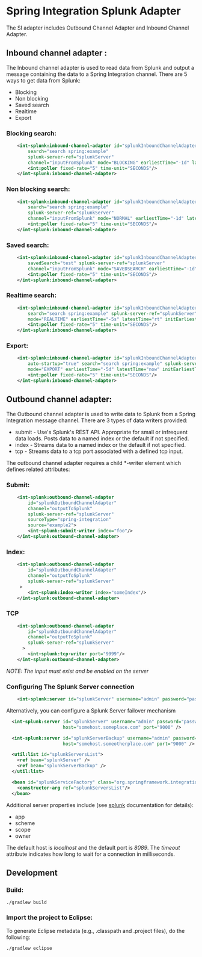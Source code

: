 Spring Integration Splunk Adapter
=================================================

The SI adapter includes Outbound Channel Adapter and Inbound Channel Adapter.

Inbound channel adapter :
-----------------------------------------------------------------------------
The Inbound channel adapter is used to read data from Splunk and output a message containing the data to a Spring Integration channel. There are 5 ways to get data from Splunk:

* Blocking
* Non blocking
* Saved search
* Realtime
* Export


### Blocking search:

```xml
	<int-splunk:inbound-channel-adapter id="splunkInboundChannelAdapter"
		search="search spring:example"
		splunk-server-ref="splunkServer"
		channel="inputFromSplunk" mode="BLOCKING" earliestTime="-1d" latestTime="now" initEarliestTime="-1d">
		<int:poller fixed-rate="5" time-unit="SECONDS"/>
	</int-splunk:inbound-channel-adapter>
```


### Non blocking search:

```xml
	<int-splunk:inbound-channel-adapter id="splunkInboundChannelAdapter"
		search="search spring:example"
		splunk-server-ref="splunkServer"
		channel="inputFromSplunk" mode="NORMAL" earliestTime="-1d" latestTime="now" initEarliestTime="-1d">
		<int:poller fixed-rate="5" time-unit="SECONDS"/>
	</int-splunk:inbound-channel-adapter>
```


### Saved search:

```xml
	<int-splunk:inbound-channel-adapter id="splunkInboundChannelAdapter"
		savedSearch="test" splunk-server-ref="splunkServer"
		channel="inputFromSplunk" mode="SAVEDSEARCH" earliestTime="-1d" latestTime="now" initEarliestTime="-1d">
		<int:poller fixed-rate="5" time-unit="SECONDS"/>
	</int-splunk:inbound-channel-adapter>
```


### Realtime search:

```xml
	<int-splunk:inbound-channel-adapter id="splunkInboundChannelAdapter"
		search="search spring:example" splunk-server-ref="splunkServer" channel="inputFromSplunk"
		mode="REALTIME" earliestTime="-5s" latestTime="rt" initEarliestTime="-1d">
		<int:poller fixed-rate="5" time-unit="SECONDS"/>
	</int-splunk:inbound-channel-adapter>
```

### Export:

```xml
	<int-splunk:inbound-channel-adapter id="splunkInboundChannelAdapter"
		auto-startup="true" search="search spring:example" splunk-server-ref="splunkServer" channel="inputFromSplunk"
		mode="EXPORT" earliestTime="-5d" latestTime="now" initEarliestTime="-1d">
		<int:poller fixed-rate="5" time-unit="SECONDS"/>
	</int-splunk:inbound-channel-adapter>
```

Outbound channel adapter:
----------------------------------------------------------------------------------------------

The Outbound channel adapter is used to write data to Splunk from a Spring Integration message channel. There are 3 types of data writers provided:

* submit - Use's Splunk's REST API. Appropriate for small or infrequent data loads. Posts data to a named index or the default if not specified.
* index - Streams data to a named index or the default if not specified.
* tcp - Streams data to a tcp port associated with a defined tcp input.

The outbound channel adapter requires a child *-writer element which defines related attributes:

### Submit:

```xml
	<int-splunk:outbound-channel-adapter
		id="splunkOutboundChannelAdapter"
		channel="outputToSplunk"
		splunk-server-ref="splunkServer"
		sourceType="spring-integration"
		source="example2">
		<int-splunk:submit-writer index="foo"/>
	</int-splunk:outbound-channel-adapter>
```

### Index:

```xml
	<int-splunk:outbound-channel-adapter
		id="splunkOutboundChannelAdapter"
		channel="outputToSplunk"
		splunk-server-ref="splunkServer"
	 >
		<int-splunk:index-writer index="someIndex"/>
	</int-splunk:outbound-channel-adapter>
```

### TCP

```xml
	<int-splunk:outbound-channel-adapter
		id="splunkOutboundChannelAdapter"
		channel="outputToSplunk"
		splunk-server-ref="splunkServer"
	  >
		<int-splunk:tcp-writer port="9999"/>
	</int-splunk:outbound-channel-adapter>
```

*NOTE: The input must exist and be enabled on the server*

### Configuring The Splunk Server connection

```xml
	<int-splunk:server id="splunkServer" username="admin" password="password" timeout="5000" host="somehost.someplace.com" port="9000" />
```

Alternatively, you can configure a Splunk Server failover mechanism

```xml
  <int-splunk:server id="splunkServer" username="admin" password="password" timeout="5000"
  					 host="somehost.someplace.com" port="9000" />

  <int-splunk:server id="splunkServerBackup" username="admin" password="password" timeout="5000"
   					 host="somehost.someotherplace.com" port="9000" />

  <util:list id="splunkServersList">
    <ref bean="splunkServer" />
    <ref bean="splunkServerBackup" />
  </util:list>

  <bean id="splunkServiceFactory" class="org.springframework.integration.splunk.support.SplunkServiceFactory">
    <constructor-arg ref="splunkServersList"/>
  </bean>
```

Additional server properties include (see [splunk](http://docs.splunk.com/Documentation/Splunk/latest) documentation for details):

* app
* scheme
* scope
* owner

The default host is *localhost* and the default port is *8089*. The *timeout* attribute indicates how long to wait
for a connection in milliseconds.


Development
-----------------
### Build:

	./gradlew build

### Import the project to Eclipse:

To generate Eclipse metadata (e.g., .classpath and .project files), do the following:

	./gradlew eclipse

